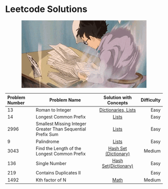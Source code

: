 # Leetcode Solutions

<div align="center">
    <img src="studying-windy.gif" width="400" alt="Studying Windy">
</div>


Problem Number  | Problem  Name        | Solution with Concepts                                | Difficulty         |
|:---------------| -------------------------------- |:-----------------------------------------:|-------------------:|
|  13   | Roman to Integer              | [Dictionaries, Lists](https://github.com/anushriiyer/leetcode_solutions/blob/main/13.%20Roman%20to%20Integer.py)| Easy |
|   14   | Longest Common Prefix      | [Lists](https://github.com/anushriiyer/leetcode_solutions/blob/main/14.%20Longest%20Common%20Prefix.py)   | Easy| 
|   2996   | Smallest Missing Integer Greater Than Sequential Prefix Sum | [Lists](https://github.com/anushriiyer/leetcode_solutions/blob/main/2996.%20Smallest%20Missing%20Integer%20Greater%20Than%20Sequential%20Prefix%20Sum.py)| Easy |
|  9   | Palindrome | [Lists](https://github.com/anushriiyer/leetcode_solutions/blob/main/9.%20Palindrome.py)| Easy |
|  3043   | Find the Length of the Longest Common Prefix | [Hash Set (Dictionary)](https://github.com/anushriiyer/leetcode_solutions/blob/main/3043.Find%20the%20Length%20of%20the%20Longest%20Common%20Prefix.py)| Medium |
| 136| Single Number| [Hash Set(Dictionary)](https://github.com/anushriiyer/leetcode_solutions/blob/main/136.%20Single%20Number.py)| Easy|
| 219 | Contains Duplicates II| | Easy| [List](https://github.com/anushriiyer/leetcode_solutions/blob/main/219.%20Contains%20Duplicate%20II.py)| Easy|
|1492 | Kth factor of N| [Math](https://github.com/anushriiyer/leetcode_solutions/blob/main/1492.%20The%20kth%20Factor%20of%20n.py)| Medium|
